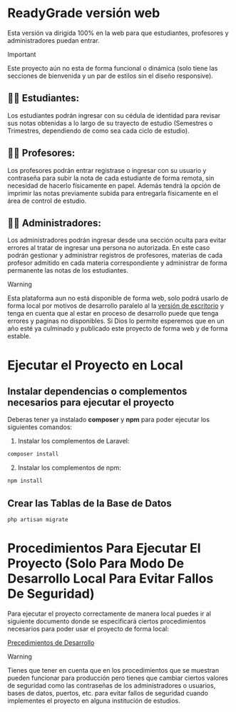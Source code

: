 # ReadyGrade versión web
Esta versión va dirigida 100% en la web para que estudiantes, profesores y administradores puedan entrar.

>[!Important]
>Este proyecto aún no esta de forma funcional o dinámica (solo tiene las secciones de bienvenida y un par de estilos sin el diseño responsive).

## 🧑‍🎓 Estudiantes:
Los estudiantes podrán ingresar con su cédula de identidad para revisar sus notas obtenidas a lo largo de su trayecto de estudio (Semestres o Trimestres, dependiendo de como sea cada ciclo de estudio).
## 🧑‍🏫 Profesores:
Los profesores podrán entrar registrase o ingresar con su usuario y contraseña para subir la nota de cada estudiante de forma remota, sin necesidad de hacerlo físicamente en papel. Además tendrá la opción de imprimir las notas previamente subida para entregarla físicamente en el área de control de estudio.
## 🧑‍💼 Administradores:
Los administradores podrán ingresar desde una sección oculta para evitar errores al tratar de ingresar una persona no autorizada. En este caso podrán gestionar y administrar registros de profesores, materias de cada profesor admitido en cada materia correspondiente y administrar de forma permanente las notas de los estudiantes.

> [!WARNING]
> Esta plataforma aun no está disponible de forma web, solo podrá usarlo de forma local por motivos de desarrollo paralelo al la [versión de escritorio](https://github.com/gregoriorondon/readygrade-desktop) y tenga en cuenta que al estar en proceso de desarrollo puede que tenga errores y paginas no disponibles. Si Dios lo permite esperemos que en un año esté ya culminado y publicado este proyecto de forma web y de forma estable.

# Ejecutar el Proyecto en Local
## Instalar dependencias o complementos necesarios para ejecutar el proyecto
Deberas tener ya instalado **composer** y **npm** para poder ejecutar los siguientes comandos:

1. Instalar los complementos de Laravel:
```bash
composer install
```

2. Instalar los complementos de npm:
```bash
npm install
```

## Crear las Tablas de la Base de Datos

```bash
php artisan migrate
```


# Procedimientos Para Ejecutar El Proyecto (Solo Para Modo De Desarrollo Local Para Evitar Fallos De Seguridad)
Para ejecutar el proyecto correctamente de manera local puedes ir al siguiente documento donde se especificará ciertos procedimientos necesarios para poder usar el proyecto de forma local:

[Precedimientos de Desarrollo ](procedimientos.md)

>[!Warning]
>Tienes que tener en cuenta que en los procedimientos que se muestran pueden funcionar para producción pero tienes que cambiar ciertos valores de seguridad como las contraseñas de los administradores o usuarios, bases de datos, puertos, etc. para evitar fallos de seguridad cuando implementes el proyecto en alguna institución de estudios.